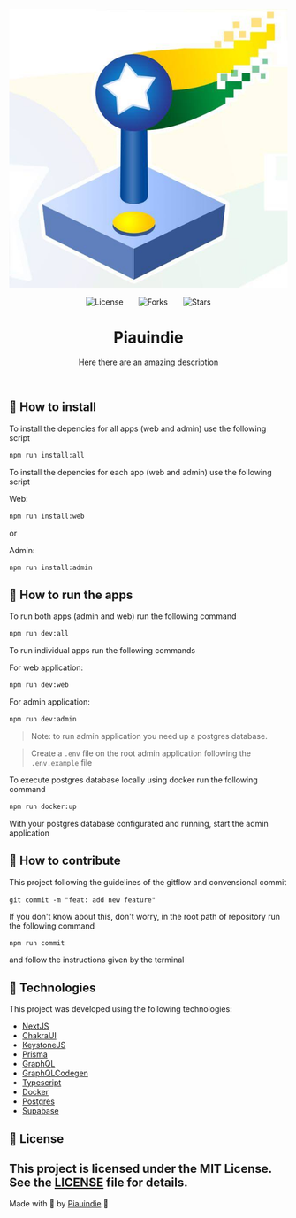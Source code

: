 <p align="center">
  <img alt="preview image" src=".github/preview.jpg">
</p>

<div align="center">
  <img src="https://img.shields.io/static/v1?label=license&message=MIT&color=545454&labelColor=000" alt="License">
  <img style="margin: 0 24px;" src="https://img.shields.io/github/forks/NitoBa/ignite-ds?label=forks&message=MIT&color=545454&labelColor=000" alt="Forks">
  <img src="https://img.shields.io/github/stars/NitoBa/ignite-ds?label=stars&message=MIT&color=545454&labelColor=000" alt="Stars">
</div>

<h1 align="center">
  Piauindie
</h1>

<p align="center">
Here there are an amazing description
</p>

<br>

## 🚀 How to install

To install the depencies for all apps (web and admin) use the following script

```bash
npm run install:all
```

To install the depencies for each app (web and admin) use the following script

Web:

```bash
npm run install:web
```

or

Admin:

```bash
npm run install:admin
```

## 🚀 How to run the apps

To run both apps (admin and web) run the following command

```bash
npm run dev:all
```

To run individual apps run the following commands

For web application:

```bash
npm run dev:web
```

For admin application:

```bash
npm run dev:admin
```

> Note: to run admin application you need up a postgres database.

> Create a `.env` file on the root admin application following the
> `.env.example` file

To execute postgres database locally using docker run the following command

```bash
npm run docker:up
```

With your postgres database configurated and running, start the admin
application

## 🚀 How to contribute

This project following the guidelines of the gitflow and convensional commit

`git commit -m "feat: add new feature"`

If you don't know about this, don't worry, in the root path of repository run
the following command

```bash
npm run commit
```

and follow the instructions given by the terminal

## 🧪 Technologies

This project was developed using the following technologies:

- [NextJS](https://nextjs.org/)
- [ChakraUI](https://chakra-ui.com/)
- [KeystoneJS](https://keystonejs.com/)
- [Prisma](https://www.prisma.io/)
- [GraphQL](https://graphql.org/)
- [GraphQLCodegen](https://the-guild.dev/graphql/codegen)
- [Typescript](https://storybook.js.org/)
- [Docker](https://www.docker.com/)
- [Postgres](https://www.postgresql.org/)
- [Supabase](https://supabase.com/)

## 📝 License

## This project is licensed under the MIT License. See the [LICENSE](LICENSE) file for details.

Made with 💜 by [Piauindie](https://nito-dev.vercel.app/) 👋

